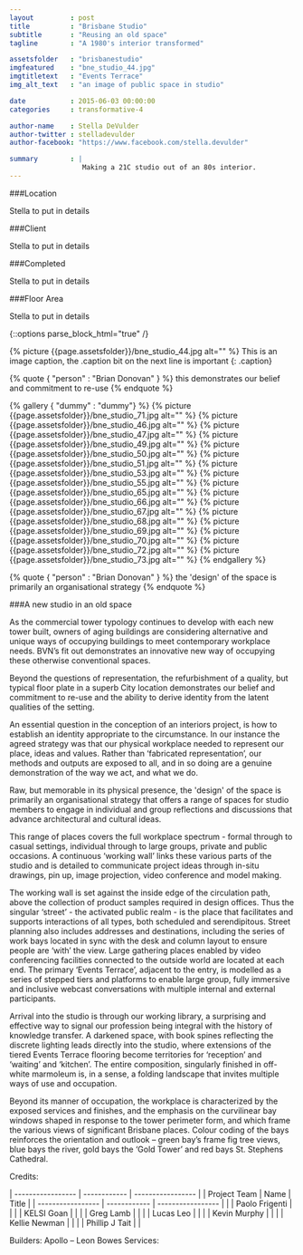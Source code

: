 ```yaml
---
layout         : post
title          : "Brisbane Studio"
subtitle       : "Reusing an old space"
tagline        : "A 1980's interior transformed"

assetsfolder   : "brisbanestudio"
imgfeatured    : "bne_studio_44.jpg"
imgtitletext   : "Events Terrace"
img_alt_text   : "an image of public space in studio"

date           : 2015-06-03 00:00:00
categories     : transformative-4

author-name    : Stella DeVulder
author-twitter : stelladevulder
author-facebook: "https://www.facebook.com/stella.devulder"

summary        : |
                  Making a 21C studio out of an 80s interior.
---
```


<div class="project-details">
###Location

Stella to put in details

###Client

Stella to put in details

###Completed

Stella to put in details

###Floor Area

Stella to put in details

</div>
{::options parse_block_html="true" /}

{% picture {{page.assetsfolder}}/bne_studio_44.jpg alt="" %}
This is an image caption, the .caption bit on the next line is important
{: .caption}


{% quote { "person" : "Brian Donovan" } %} this demonstrates our belief and commitment to re-use {% endquote %}



{% gallery { "dummy" : "dummy"} %}
    {% picture {{page.assetsfolder}}/bne_studio_71.jpg alt="" %}
    {% picture {{page.assetsfolder}}/bne_studio_46.jpg alt="" %}
    {% picture {{page.assetsfolder}}/bne_studio_47.jpg alt="" %}
    {% picture {{page.assetsfolder}}/bne_studio_49.jpg alt="" %}
    {% picture {{page.assetsfolder}}/bne_studio_50.jpg alt="" %}
    {% picture {{page.assetsfolder}}/bne_studio_51.jpg alt="" %}
    {% picture {{page.assetsfolder}}/bne_studio_53.jpg alt="" %}
    {% picture {{page.assetsfolder}}/bne_studio_55.jpg alt="" %}
    {% picture {{page.assetsfolder}}/bne_studio_65.jpg alt="" %}
    {% picture {{page.assetsfolder}}/bne_studio_66.jpg alt="" %}
    {% picture {{page.assetsfolder}}/bne_studio_67.jpg alt="" %}
    {% picture {{page.assetsfolder}}/bne_studio_68.jpg alt="" %}
    {% picture {{page.assetsfolder}}/bne_studio_69.jpg alt="" %}
    {% picture {{page.assetsfolder}}/bne_studio_70.jpg alt="" %}
    {% picture {{page.assetsfolder}}/bne_studio_72.jpg alt="" %}
    {% picture {{page.assetsfolder}}/bne_studio_73.jpg alt="" %}
{% endgallery %}

{% quote { "person" : "Brian Donovan" } %} the 'design' of the space is primarily an organisational strategy {% endquote %}

###A new studio in an old space

As the commercial tower typology continues to develop with each new tower built, owners of aging buildings are considering alternative and unique ways of occupying buildings to meet contemporary workplace needs. BVN’s fit out demonstrates an innovative new way of occupying these otherwise conventional spaces.

Beyond the questions of representation, the refurbishment of a quality, but typical floor plate in a superb City location demonstrates our belief and commitment to re-use and the ability to derive identity from the latent qualities of the setting.

An essential question in the conception of an interiors project, is how to establish an identity appropriate to the circumstance. In our instance the agreed strategy was that our physical workplace needed to represent our place, ideas and values. Rather than ‘fabricated representation’, our methods and outputs are exposed to all, and in so doing are a genuine demonstration of the way we act, and what we do.

Raw, but memorable in its physical presence, the 'design' of the space is primarily an organisational strategy that offers a range of spaces for studio members to engage in individual and group reflections and discussions that advance architectural and cultural ideas.

This range of places covers the full workplace spectrum - formal through to casual settings, individual through to large groups, private and public occasions. A continuous ‘working wall’ links these various parts of the studio and is detailed to communicate project ideas through in-situ drawings, pin up, image projection, video conference and model making.  

The working wall is set against the inside edge of the circulation path, above the collection of product samples required in design offices. Thus the singular ‘street’ - the activated public realm - is the place that facilitates and supports interactions of all types, both scheduled and serendipitous. Street planning also includes addresses and destinations, including the series of work bays located in sync with the desk and column layout to ensure people are ‘with’ the view.  Large gathering places enabled by video conferencing facilities connected to the outside world are located at each end. The primary ‘Events Terrace’, adjacent to the entry, is modelled as a series of stepped tiers and platforms to enable large group, fully immersive and inclusive webcast conversations with multiple internal and external participants. 

Arrival into the studio is through our working library, a surprising and effective way to signal our profession being integral with the history of knowledge transfer. A darkened space, with book spines reflecting the discrete lighting leads directly into the studio, where extensions of the tiered Events Terrace flooring become territories for ‘reception’ and ‘waiting’ and ‘kitchen’. The entire composition, singularly finished in off-white marmoleum is, in a sense, a folding landscape that invites multiple ways of use and occupation.

Beyond its manner of occupation, the workplace is characterized by the exposed services and finishes, and the emphasis on the curvilinear bay windows shaped in response to the tower perimeter form, and which frame the various views of significant Brisbane places. Colour coding of the bays reinforces the orientation and outlook – green bay’s frame fig tree views, blue bays the river, gold bays the ‘Gold Tower’ and red bays St. Stephens Cathedral.

Credits:

| ----------------- | ------------   | ----------------- |
| Project Team      | Name           | Title             |
| ----------------- | ------------   | ----------------- |
|                   | Paolo Frigenti |                   |
|                   | KELSI Goan     |                   |
|                   | Greg Lamb      |                   |
|                   | Lucas Leo      |                   |
|                   | Kevin Murphy   |                   |
|                   | Kellie Newman  |                   |
|                   | Phillip J Tait |                   |

Builders: Apollo – Leon Bowes
Services:


